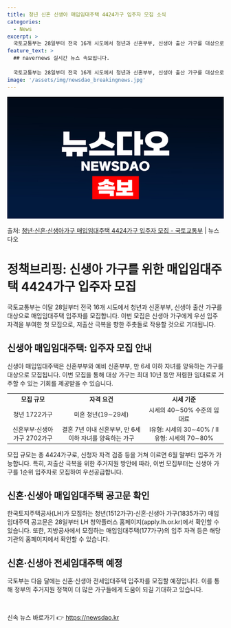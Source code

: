 ```yaml
---
title: 청년 신혼 신생아 매입임대주택 4424가구 입주자 모집 소식
categories:
  - News
excerpt: >
  국토교통부는 28일부터 전국 16개 시도에서 청년과 신혼부부, 신생아 출산 가구를 대상으로 매입임대주택 입주…
feature_text: >
  ## navernews 실시간 뉴스 속보입니다.

  국토교통부는 28일부터 전국 16개 시도에서 청년과 신혼부부, 신생아 출산 가구를 대상으로 매입임대주택 입주…
image: '/assets/img/newsdao_breakingnews.jpg'
---
```


![뉴스다오 속보](/assets/img/newsdao_breakingnews.jpg)

<p>출처: <a href="https://newsdao.kr/3434" rel="dofollow">청년·신혼·신생아가구 매입임대주택 4424가구 입주자 모집 - 국토교통부</a> | 뉴스다오</p>

<h1>정책브리핑: 신생아 가구를 위한 매입임대주택 4424가구 입주자 모집</h1>

<p data-ke-size="size16">국토교통부는 이달 28일부터 전국 16개 시도에서 청년과 신혼부부, 신생아 출산 가구를 대상으로 매입임대주택 입주자를 모집합니다. 이번 모집은 신생아 가구에게 우선 입주 자격을 부여한 첫 모집으로, 저출산 극복을 향한 주춧돌로 작용할 것으로 기대됩니다.</p>

<h2 data-ke-size="size26">신생아 매입임대주택: 입주자 모집 안내</h2>

<p data-ke-size="size16">신생아 매입임대주택은 신혼부부와 예비 신혼부부, 만 6세 이하 자녀를 양육하는 가구를 대상으로 모집됩니다. 이번 모집을 통해 대상 가구는 최대 10년 동안 저렴한 임대료로 거주할 수 있는 기회를 제공받을 수 있습니다.</p>

<table>
  <tr>
    <td style="text-align: center; height: 17px;"><b>모집 규모</b></td>
    <td style="text-align: center; height: 17px;"><b>자격 요건</b></td>
    <td style="text-align: center; height: 17px;"><b>시세 기준</b></td>
  </tr>
  <tr>
    <td style="text-align: center; height: 17px;">청년 1722가구</td>
    <td style="text-align: center; height: 17px;">미혼 청년(19∼29세)</td>
    <td style="text-align: center; height: 17px;">시세의 40∼50% 수준의 임대료</td>
  </tr>
  <tr>
    <td style="text-align: center; height: 17px;">신혼부부·신생아가구 2702가구</td>
    <td style="text-align: center; height: 17px;">결혼 7년 이내 신혼부부, 만 6세 이하 자녀를 양육하는 가구</td>
    <td style="text-align: center; height: 17px;">Ⅰ유형: 시세의 30∼40% / Ⅱ유형: 시세의 70∼80%</td>
  </tr>
</table>

<p data-ke-size="size16">모집 규모는 총 4424가구로, 신청자 자격 검증 등을 거쳐 이르면 6월 말부터 입주가 가능합니다. 특히, 저출산 극복을 위한 주거지원 방안에 따라, 이번 모집부터는 신생아 가구를 1순위 입주자로 모집하여 우선공급합니다.</p>

<h2 data-ke-size="size26">신혼·신생아 매입임대주택 공고문 확인</h2>

<p data-ke-size="size16">한국토지주택공사(LH)가 모집하는 청년(1512가구)·신혼·신생아 가구(1835가구) 매입임대주택 공고문은 28일부터 LH 청약플러스 홈페이지(apply.lh.or.kr)에서 확인할 수 있습니다. 또한, 지방공사에서 모집하는 매입임대주택(177가구)의 입주 자격 등은 해당 기관의 홈페이지에서 확인할 수 있습니다.</p>

<h2 data-ke-size="size26">신혼·신생아 전세임대주택 예정</h2>

<p data-ke-size="size16">국토부는 다음 달에는 신혼·신생아 전세임대주택 입주자를 모집할 예정입니다. 이를 통해 정부의 주거지원 정책이 더 많은 가구들에게 도움이 되길 기대하고 있습니다.</p>

<p data-ke-size="size16">&nbsp;</p> 

신속 뉴스 바로가기 👉 <a href="https://newsdao.kr" rel="dofollow">https://newsdao.kr</a>


